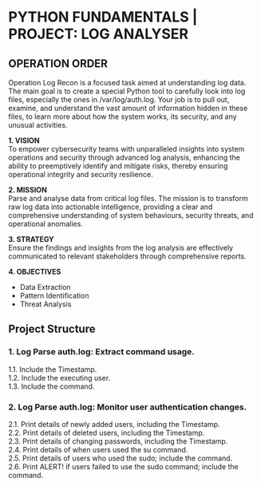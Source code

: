 # PYTHON FUNDAMENTALS | PROJECT: LOG ANALYSER

## OPERATION ORDER
Operation Log Recon is a focused task aimed at understanding log data. The main goal is to create a special Python tool to carefully look into log files, especially the ones in /var/log/auth.log. Your job is to pull out, examine, and understand the vast amount of information hidden in these files, to learn more about how the system works, its security, and any unusual activities.

**1. VISION**\
To empower cybersecurity teams with unparalleled insights into system operations and security through advanced log analysis, enhancing the ability to preemptively identify and mitigate risks, thereby ensuring operational integrity and security resilience.

**2. MISSION**\
Parse and analyse data from critical log files. The mission is to transform raw log data into actionable intelligence, providing a clear and comprehensive understanding of system behaviours, security threats, and operational anomalies.

**3. STRATEGY**\
Ensure the findings and insights from the log analysis are effectively communicated to relevant stakeholders through comprehensive reports.

**4. OBJECTIVES**
- Data Extraction
- Pattern Identification
- Threat Analysis

## Project Structure

### 1. Log Parse auth.log: Extract command usage.
  1.1. Include the Timestamp.\
  1.2. Include the executing user.\
  1.3. Include the command.

### 2. Log Parse auth.log: Monitor user authentication changes.
  2.1. Print details of newly added users, including the Timestamp.\
  2.2. Print details of deleted users, including the Timestamp.\
  2.3. Print details of changing passwords, including the Timestamp.\
  2.4. Print details of when users used the su command.\
  2.5. Print details of users who used the sudo; include the command.\
  2.6. Print ALERT! if users failed to use the sudo command; include the command.
